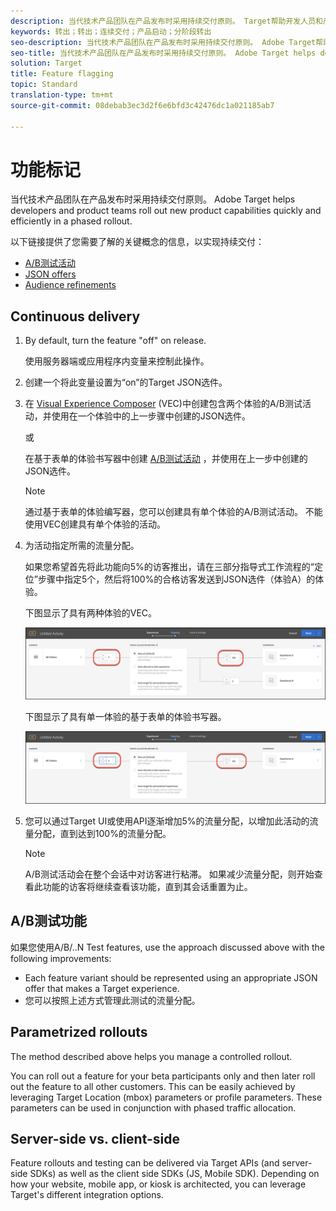 ```yaml
---
description: 当代技术产品团队在产品发布时采用持续交付原则。 Target帮助开发人员和产品团队快速、高效地推出新的产品功能。
keywords: 转出；转出；连续交付；产品启动；分阶段转出
seo-description: 当代技术产品团队在产品发布时采用持续交付原则。 Adobe Target帮助开发人员和产品团队通过分阶段推出快速、高效地推出新的产品功能。
seo-title: 当代技术产品团队在产品发布时采用持续交付原则。 Adobe Target helps developers and product teams roll out new product capabilities quickly and efficiently.
solution: Target
title: Feature flagging
topic: Standard
translation-type: tm+mt
source-git-commit: 08debab3ec3d2f6e6bfd3c42476dc1a021185ab7

---
```



# 功能标记

当代技术产品团队在产品发布时采用持续交付原则。 Adobe Target helps developers and product teams roll out new product capabilities quickly and efficiently in a phased rollout.

以下链接提供了您需要了解的关键概念的信息，以实现持续交付：

* [A/B测试活动](/help/c-activities/t-test-ab/test-ab.md)
* [JSON offers](/help/c-experiences/c-manage-content/create-json-offer.md)
* [Audience refinements](/help/c-target/c-audiences/creating-a-profile-attribute-comparison-audience.md)

## Continuous delivery

1. By default, turn the feature "off" on release.

   使用服务器端或应用程序内变量来控制此操作。

1. 创建一个将此变量设置为“on”的Target JSON选件。

1. 在 [Visual Experience Composer](/help/c-experiences/c-visual-experience-composer/visual-experience-composer.md) (VEC)中创建包含两个体验的A/B测试活动，并使用在一个体验中的上一步骤中创建的JSON选件。

   或

   在基于表单的体验书写器中创建 [A/B测试活动](/help/c-experiences/form-experience-composer.md) ，并使用在上一步中创建的JSON选件。

   >[!NOTE]
   >
   >通过基于表单的体验编写器，您可以创建具有单个体验的A/B测试活动。 不能使用VEC创建具有单个体验的活动。

1. 为活动指定所需的流量分配。

   如果您希望首先将此功能向5%的访客推出，请在三部分指导式工作流程的“定位”步骤中指定5个，然后将100%的合格访客发送到JSON选件（体验A）的体验。

   下图显示了具有两种体验的VEC。

   ![VEC中用于功能标记的流量分配](/help/c-implementing-target/c-api-and-sdk-overview/assets/feature-flagging.png)

   下图显示了具有单一体验的基于表单的体验书写器。

   ![基于表单的体验书写器中功能标记的流量分配](/help/c-implementing-target/c-api-and-sdk-overview/assets/feature-flagging-form.png)

1. 您可以通过Target UI或使用API逐渐增加5%的流量分配，以增加此活动的流量分配，直到达到100%的流量分配。

   >[!NOTE]
   >
   >A/B测试活动会在整个会话中对访客进行粘滞。 如果减少流量分配，则开始查看此功能的访客将继续查看该功能，直到其会话重置为止。

## A/B测试功能

如果您使用A/B/..N Test features, use the approach discussed above with the following improvements:

* Each feature variant should be represented using an appropriate JSON offer that makes a Target experience.
* 您可以按照上述方式管理此测试的流量分配。

## Parametrized rollouts

The method described above helps you manage a controlled rollout.

You can roll out a feature for your beta participants only and then later roll out the feature to all other customers. This can be easily achieved by leveraging Target Location (mbox) parameters or profile parameters. [](/help/c-target/c-audiences/c-target-rules/custom-parameters.md)[](/help/c-target/c-audiences/c-target-rules/visitor-profile.md)These parameters can be used in conjunction with phased traffic allocation.

## Server-side vs. client-side

Feature rollouts and testing can be delivered via Target APIs (and server-side SDKs) as well as the client side SDKs (JS, Mobile SDK). [](/help/c-implementing-target/c-api-and-sdk-overview/api-and-sdk-overview.md)Depending on how your website, mobile app, or kiosk is architected, you can leverage Target's different integration options.
